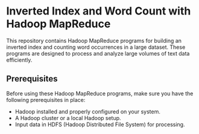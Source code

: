# Inverted Index and Word Count with Hadoop MapReduce

This repository contains Hadoop MapReduce programs for building an inverted index and counting word occurrences in a large dataset. These programs are designed to process and analyze large volumes of text data efficiently.


## Prerequisites

Before using these Hadoop MapReduce programs, make sure you have the following prerequisites in place:

- Hadoop installed and properly configured on your system.
- A Hadoop cluster or a local Hadoop setup.
- Input data in HDFS (Hadoop Distributed File System) for processing.


